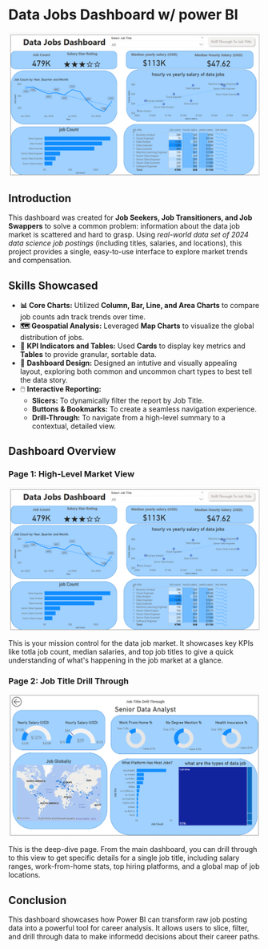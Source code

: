 # Data Jobs Dashboard w/ power BI

![Dahboard Page 1](/Images/Project%201%20page%201.png)

## Introduction

This dashboard was created for **Job Seekers, Job Transitioners, and Job Swappers** to solve a common problem: information about the data job market is scattered and hard to grasp. Using *real-world data set of 2024 data science job postings* (including titles, salaries, and locations), this project provides a single, easy-to-use interface to explore market trends and compensation.

## Skills Showcased


- **📊 Core Charts:** Utilized **Column, Bar, Line, and Area Charts** to compare job counts adn track trends over time.
- **🗺️ Geospatial Analysis:** Leveraged **Map Charts** to visualize the global distribution of jobs.
- 🔢 **KPI Indicators and  Tables:** Used **Cards** to display key metrics and **Tables** to provide granular, sortable data.
- 🎨 **Dashboard Design:** Designed an intutive and visually appealing layout, exploring both common and uncommon chart types to best tell the data story. 
- 🖱️ **Interactive Reporting:**
    - **Slicers:** To dynamically filter the report by Job Title. 
    - **Buttons & Bookmarks:** To create a seamless navigation experience. 
    - **Drill-Through:** To navigate from a high-level summary to a contextual, detailed view. 


## Dashboard Overview

### Page 1: High-Level Market View

![Dahboard Page 1](/Images/Project%201%20page%201.png)

This is your mission control for the data job market. It showcases key KPIs like totla job count, median salaries, and top job titles to give a quick understanding of what's happening in the job market at a glance. 

### Page 2: Job Title Drill Through

![Dashboard Page 2](/Images/Project%201%20page%202.png)

This is the deep-dive page. From the main dashboard, you can drill through to this view to get specific details for a single job title, including salary ranges, work-from-home stats, top hiring platforms, and a global map of job locations. 

## Conclusion

This dashboard showcases how Power BI can transform raw job posting data into a powerful tool for career analysis. It allows users to slice, filter, and drill through data to make informedd decisions about their career paths. 
